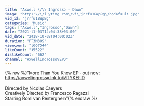 ```yaml
---
title: "Axwell \/\\ Ingrosso - Dawn"
image: "https:\/\/i.ytimg.com\/vi\/jrrfu1BWpBg\/hqdefault.jpg"
vid_id: "jrrfu1BWpBg"
categories: "Music"
tags: ["Axwell","Ingrosso","Dawn"]
date: "2021-11-03T14:04:38+03:00"
vid_date: "2018-10-08T04:00:02Z"
duration: "PT3M30S"
viewcount: "1667544"
likeCount: "35522"
dislikeCount: "662"
channel: "AxwellIngrossoVEVO"
---
```

{% raw %}&quot;More Than You Know EP - out now: <a rel="nofollow" target="blank" href="https://axwellingrosso.lnk.to/MTYKEPID">https://axwellingrosso.lnk.to/MTYKEPID</a><br /><br />Directed by Nicolas Caeyers <br />Creatively Directed by Francesco Ragazzi<br />Starring Romi van Renterghem”{% endraw %}
